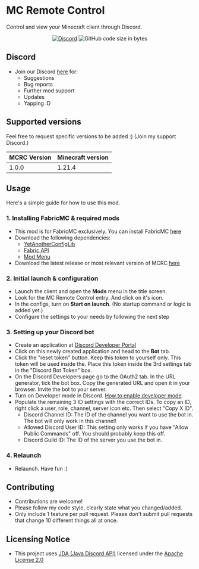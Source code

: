 # MC Remote Control
Control and view your Minecraft client through Discord.

<div align="center">
    <a href="https://discord.gg/2b2tism"><img src="https://img.shields.io/discord/1340108466370641960?logo=discord" alt="Discord"/></a>
    <img src="https://img.shields.io/github/languages/code-size/Cypphi/mc-remote-control" alt="GitHub code size in bytes"/>
</div>

## Discord
- Join our Discord [here](https://discord.gg/2b2tism) for:
  - Suggestions
  - Bug reports
  - Further mod support
  - Updates
  - Yapping :D

## Supported versions
Feel free to request specific versions to be added :) (Join my support Discord.)

| MCRC Version | Minecraft version |
|--------------|-------------------|
| 1.0.0        | 1.21.4            |


## Usage
Here's a simple guide for how to use this mod.

### 1. Installing FabricMC & required mods
- This mod is for FabricMC exclusively. You can install FabricMC [here](https://fabricmc.net/use/installer/)
- Download the following dependencies:
  - [YetAnotherConfigLib](https://modrinth.com/mod/yacl)
  - [Fabric API](https://modrinth.com/mod/fabric-api)
  - [Mod Menu](https://modrinth.com/mod/modmenu)
- Download the latest release or most relevant version of MCRC [here](https://github.com/Cypphi/mc-remote-control/releases)

### 2. Initial launch & configuration
- Launch the client and open the **Mods** menu in the title screen. 
- Look for the MC Remote Control entry. And click on it's icon.
- In the configs, turn on **Start on launch**. (No startup command or logic is added yet.)
- Configure the settings to your needs by following the next step

### 3. Setting up your Discord bot
- Create an application at [Discord Developer Portal](https://discord.com/developers/applications)
- Click on this newly created application and head to the **Bot** tab.
- Click the "reset token" button. Keep this token to yourself only. This token will be used inside the. Place this token inside the 3rd settings tab in the "Discord Bot Token" box.
- On the Discord Developers page go to the OAuth2 tab. In the URL generator, tick the bot box. Copy the generated URL and open it in your browser. Invite the bot to your server.
- Turn on Developer mode in Discord. [How to enable developer mode](https://help.mee6.xyz/support/solutions/articles/101000482629-how-to-enable-developer-mode).
- Populate the remaining 3 ID settings with the correct IDs. To copy an ID, right click a user, role, channel, server icon etc. Then select "Copy X ID".
  - Discord Channel ID: The ID of the channel you want to use the bot in. The bot will only work in this channel!
  - Allowed Discord User ID: This setting only works if you have "Allow Public Commands" off. You should probably keep this off.
  - Discord Guild ID: The ID of the server you use the bot in.

### 4. Relaunch
- Relaunch. Have fun :)

## Contributing
- Contributions are welcome!
- Please follow my code style, clearly state what you changed/added.
- Only include 1 feature per pull request. Please don't submit pull requests that change 10 different things all at once.

## Licensing Notice
- This project uses [JDA (Java Discord API)](https://github.com/discord-jda/JDA)
  licensed under the [Apache License 2.0](https://www.apache.org/licenses/LICENSE-2.0)
